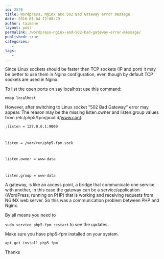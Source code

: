```yaml
---
id: 2570
title: Wordpress, Nginx and 502 Bad Gateway error message
date: 2016-01-04 22:08:29
author: taimane
layout: post
permalink: /wordpress-nginx-and-502-bad-gateway-error-message/
published: true
categories:
   -
tags:
   -
---
```

Since Linux sockets should be faster then TCP sockets (IP and port) it may be better to use them in Nginx configuration, even though by default TCP sockets are used in Nginx.
To list the open ports on say localhost use this command:
<code>nmap localhost</code>
However, after switching to Linux socket "502 Bad Gateway" error may appear. The reason may be the missing listen.owner and listen.group values from /etc/php5/fpm/pool.d/www.conf.
<code>;listen = 127.0.0.1:9000
listen = /var/run/php5-fpm.sock
listen.owner = www-data
listen.group = www-data</code>

A gateway, is like an access point, a bridge that communicate one service with another, in this case the gateway can be a service/application (WordPress, running on PHP) that is working and receiving requests from NGINX web server. So this was a communication problem between PHP and Nginx.

By all means you need to 
<code>sudo service php5-fpm restart</code> to see the updates.
Make sure you have php5-fpm installed on your system.
<code>apt-get install php5-fpm</code>

Thanks
  

